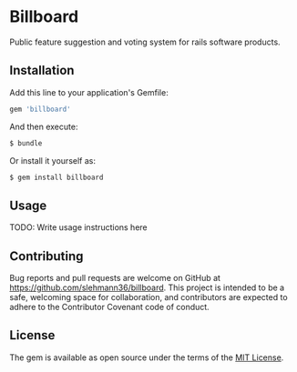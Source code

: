 # Billboard
Public feature suggestion and voting system for rails software products.

## Installation
Add this line to your application's Gemfile:

```ruby
gem 'billboard'
```

And then execute:
```bash
$ bundle
```

Or install it yourself as:
```bash
$ gem install billboard
```

## Usage
TODO: Write usage instructions here

## Contributing
Bug reports and pull requests are welcome on GitHub at https://github.com/slehmann36/billboard. This project is intended to be a safe, welcoming space for collaboration, and contributors are expected to adhere to the Contributor Covenant code of conduct.

## License
The gem is available as open source under the terms of the [MIT License](http://opensource.org/licenses/MIT).
